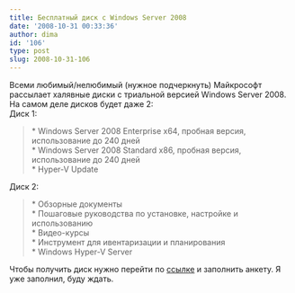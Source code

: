 ```yaml
---
title: Бесплатный диск с Windows Server 2008
date: '2008-10-31 00:33:36'
author: dima
id: '106'
type: post
slug: 2008-10-31-106
---
```


Всеми любимый/нелюбимый (нужное подчеркнуть) Майкрософт рассылает халявные диски с триальной версией Windows Server 2008. На самом деле дисков будет даже 2:  
Диск 1:

>   
> \* Windows Server 2008 Enterprise x64, пробная версия, использование до 240 дней  
> \* Windows Server 2008 Standard x86, пробная версия, использование до 240 дней  
> \* Hyper-V Update

Диск 2:  

> \* Обзорные документы  
> \* Пошаговые руководства по установке, настройке и использованию  
> \* Видео-курсы  
> \* Инструмент для ивентаризации и планирования  
> \* Windows Hyper-V Server

  
Чтобы получить диск нужно перейти по [ссылке](https://profile.microsoft.com/RegSysProfileCenter/wizard.aspx?wizid=d00f9e81-30a2-4f2d-8018-8a0b9633e5a0&lcid=1049) и заполнить анкету. Я уже заполнил, буду ждать.